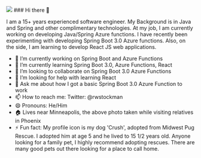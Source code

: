 <img src="https://scontent.ffcm1-2.fna.fbcdn.net/v/t1.18169-9/1604436_785105461519045_1330807767_n.jpg?_nc_cat=102&ccb=1-7&_nc_sid=09cbfe&_nc_ohc=aFWpgVFd26IAX-iMaZu&tn=9g7HHnixA2pEKTLC&_nc_ht=scontent.ffcm1-2.fna&oh=00_AfCocInO0RjNkgaDNznMfdIoKMw_7UB2pvDV70Dq7gr5FQ&oe=641920F4" />
### Hi there 👋

I am a 15+ years experienced software engineer. My Background is in Java and Spring and other complimentary technologies. At my job, I am currently working on developing Java/Spring Azure functions. I have recently been experimenting with developing Spring Boot 3.0 Azure functions. Also, on the side, I am learning to develop React JS web applications. 

- 🔭 I’m currently working on Spring Boot and Azure Functions
- 🌱 I’m currently learning Spring Boot 3.0, Azure Functions, React
- 👯 I’m looking to collaborate on Spring Boot 3.0 Azure Functions
- 🤔 I’m looking for help with learning React
- 💬 Ask me about how I got a basic Spring Boot 3.0 Azure Function to work
- 📫 How to reach me: Twitter: @rwstockman
- 😄 Pronouns: He/Him
- :house: Lives near Minneapolis, the above photo taken while visiting relatives in Phoenix
- ⚡ Fun fact:  My profile icon is my dog 'Crush', adopted from Midwest Pug Rescue. I adopted him at age 5 and he lived to 15 1/2 years old. Anyone looking for a family pet, I highly recommend adopting rescues. There are many good pets out there looking for a place to call home.
